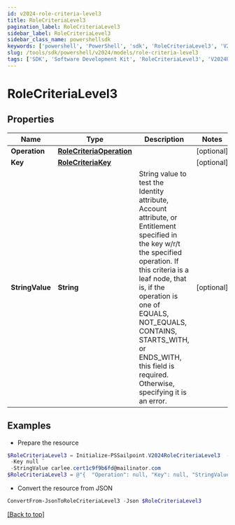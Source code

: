 ```yaml
---
id: v2024-role-criteria-level3
title: RoleCriteriaLevel3
pagination_label: RoleCriteriaLevel3
sidebar_label: RoleCriteriaLevel3
sidebar_class_name: powershellsdk
keywords: ['powershell', 'PowerShell', 'sdk', 'RoleCriteriaLevel3', 'V2024RoleCriteriaLevel3'] 
slug: /tools/sdk/powershell/v2024/models/role-criteria-level3
tags: ['SDK', 'Software Development Kit', 'RoleCriteriaLevel3', 'V2024RoleCriteriaLevel3']
---
```



# RoleCriteriaLevel3

## Properties

Name | Type | Description | Notes
------------ | ------------- | ------------- | -------------
**Operation** | [**RoleCriteriaOperation**](role-criteria-operation) |  | [optional] 
**Key** | [**RoleCriteriaKey**](role-criteria-key) |  | [optional] 
**StringValue** | **String** | String value to test the Identity attribute, Account attribute, or Entitlement specified in the key w/r/t the specified operation. If this criteria is a leaf node, that is, if the operation is one of EQUALS, NOT_EQUALS, CONTAINS, STARTS_WITH, or ENDS_WITH, this field is required. Otherwise, specifying it is an error. | [optional] 

## Examples

- Prepare the resource
```powershell
$RoleCriteriaLevel3 = Initialize-PSSailpoint.V2024RoleCriteriaLevel3  -Operation null `
 -Key null `
 -StringValue carlee.cert1c9f9b6fd@mailinator.com
$RoleCriteriaLevel3 = @"{  "Operation": null, "Key": null, "StringValue": "carlee.cert1c9f9b6fd@mailinator.com" }"@
```

- Convert the resource from JSON
```powershell
ConvertFrom-JsonToRoleCriteriaLevel3 -Json $RoleCriteriaLevel3
```


[[Back to top]](#) 

